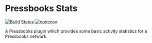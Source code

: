 # Pressbooks Stats

[![Build Status](https://travis-ci.org/pressbooks/pressbooks-stats.svg?branch=dev)](https://travis-ci.org/pressbooks/pressbooks-stats) [![codecov](https://codecov.io/gh/pressbooks/pressbooks-stats/branch/dev/graph/badge.svg)](https://codecov.io/gh/pressbooks/pressbooks-stats)


A Pressbooks plugin which provides some basic activity statistics for a Pressbooks network.
